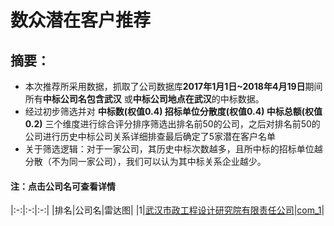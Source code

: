 # 数众潜在客户推荐

## 摘要：
* 本次推荐所采用数据，抓取了公司数据库**2017年1月1日~2018年4月19日**期间所有**中标公司名包含武汉** 或**中标公司地点在武汉**的中标数据。
* 经过初步筛选并对 **中标数(权值0.4) 招标单位分散度(权值0.4) 中标总额(权值0.2)** 三个维度进行综合评分排序筛选出排名前50的公司，之后对排名前50的公司进行历史中标公司关系详细排查最后确定了5家潜在客户名单
* 关于筛选逻辑：对于一家公司，其历史中标次数越多，且所中标的招标单位越分散（不为同一家公司），我们可以认为其中标关系企业越少。

#### 注：点击公司名可查看详情
|:-:|:-:|:-:|
|排名|公司名|雷达图|
|1|[武汉市政工程设计研究院有限责任公司](https://github.com/miracle127/ShuZhongReport/blob/master/shuzhong%20package/test.md)|[com_1]|


[com_1]:https://github.com/miracle127/ShuZhongReport/tree/master/picture/shuzhong/score_1.png
